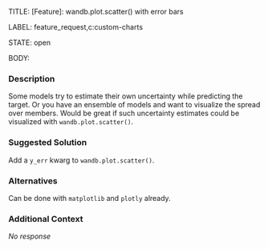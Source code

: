TITLE:
[Feature]: wandb.plot.scatter() with error bars

LABEL:
feature_request,c:custom-charts

STATE:
open

BODY:
### Description

Some models try to estimate their own uncertainty while predicting the target. Or you have an ensemble of models and want to visualize the spread over members. Would be great if such uncertainty estimates could be visualized with `wandb.plot.scatter()`.

### Suggested Solution

Add a `y_err` kwarg to `wandb.plot.scatter()`.

### Alternatives

Can be done with `matplotlib` and `plotly` already.

### Additional Context

_No response_

